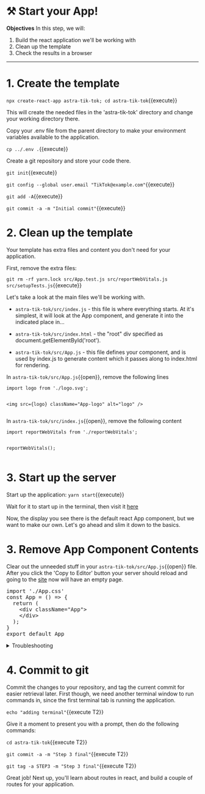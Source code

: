# ⚒️ Start your App!

**Objectives**
In this step, we will:
1. Build the react application we'll be working with
2. Clean up the template
3. Check the results in a browser

---

# 1. Create the template

`npx create-react-app astra-tik-tok; cd astra-tik-tok`{{execute}}

This will create the needed files in the 'astra-tik-tok' directory and change your working directory there.

Copy your .env file from the parent directory to make your environment variables available to the application.

`cp ../.env .`{{execute}}

Create a git repository and store your code there.

`git init`{{execute}}


`git config --global user.email "TikTok@example.com"`{{execute}}

`git add -A`{{execute}}

`git commit -a -m "Initial commit"`{{execute}}

# 2. Clean up the template

Your template has extra files and content you don't need for your application.

First, remove the extra files:

`git rm -rf yarn.lock src/App.test.js src/reportWebVitals.js src/setupTests.js`{{execute}}

Let's take a look at the main files we'll be working with.

* `astra-tik-tok/src/index.js` - this file is where everything starts.  At it's simplest, it will look at the App component, and generate it into the indicated place in... 

* `astra-tik-tok/src/index.html` - the "root" div specified as document.getElementById('root').

* `astra-tik-tok/src/App.js` - this file defines your component, and is used by index.js to generate content which it passes along to index.html for rendering.

In `astra-tik-tok/src/App.js`{{open}}, remove the following lines

`import logo from './logo.svg';`
<pre class="file" data-filename="root/astra-tik-tok/src/App.js" data-target="insert" data-marker="import logo from './logo.svg';"></pre>

`<img src={logo} className="App-logo" alt="logo" />`
<pre class="file" data-filename="root/astra-tik-tok/src/App.js" data-target="insert" data-marker='<img src={logo} className="App-logo" alt="logo" />'></pre>

In `astra-tik-tok/src/index.js`{{open}}, remove the following content

`import reportWebVitals from './reportWebVitals';`
<pre class="file" data-filename="root/astra-tik-tok/src/index.js" data-target="insert" data-marker="import reportWebVitals from './reportWebVitals';"></pre>


`reportWebVitals();`
<pre class="file" data-filename="root/astra-tik-tok/src/index.js" data-target="insert" data-marker="reportWebVitals();"></pre>

# 3. Start up the server

Start up the application:
`yarn start`{{execute}}

Wait for it to start up in the terminal, then visit it <a href="https://[[HOST_SUBDOMAIN]]-3000-[[KATACODA_HOST]].environments.katacoda.com/">here</a>

Now, the display you see there is the default react App component, but we want to make our own.  Let's go ahead and slim it down to the basics.

# 3. Remove App Component Contents

Clear out the unneeded stuff in your `astra-tik-tok/src/App.js`{{open}} file.  After you click the 'Copy to Editor' button your server should reload and going to the <a href="https://[[HOST_SUBDOMAIN]]-3000-[[KATACODA_HOST]].environments.katacoda.com/">site</a> now will have an empty page.

<pre class="file" data-filename="root/astra-tik-tok/src/App.js" data-target="replace">
import './App.css'
const App = () => {
  return (
    &lt;div className="App"&gt;
    &lt;/div&gt;
  );
}
export default App
</pre>


<details>
  <summary>Troubleshooting</summary>
If anything seems to have gone wrong, you can update each of the files to their expected content with these buttons.

<pre class="file" data-filename="root/astra-tik-tok/src/App.js" data-target="replace">
import './App.css'
const App = () => {
  return (
    &lt;div className="App"&gt;
    &lt;/div&gt;
  );
}
export default App
</pre>

For index.js:
<pre class="file" data-filename="root/astra-tik-tok/src/index.js" data-target="replace">

import React from 'react';
import ReactDOM from 'react-dom';
import './index.css';
import App from './App';


ReactDOM.render(
  &lt;React.StrictMode&gt;
    &lt;App /&gt;
  &lt;/React.StrictMod&gt;,
  document.getElementById('root')
);
</pre>

Once you've made the change, go ahead and <a href="https://[[HOST_SUBDOMAIN]]-3000-[[KATACODA_HOST]].environments.katacoda.com/">visit the site</a>, which should have an empty page.
</details>

# 4. Commit to git

Commit the changes to your repository, and tag the current commit for easier retrieval later.  First though, we need another terminal window to run commands in, since the first terminal tab is running the application. 

`echo "adding terminal"`{{execute T2}}

Give it a moment to present you with a prompt, then do the following commands:

`cd astra-tik-tok`{{execute T2}}

`git commit -a -m "Step 3 final"`{{execute T2}}

`git tag -a STEP3 -m "Step 3 final"`{{execute T2}}

Great job!  Next up, you'll learn about routes in react, and build a couple of routes for your application.